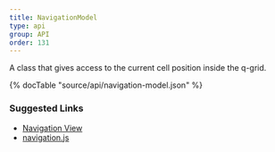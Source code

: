 ```yaml
---
title: NavigationModel
type: api
group: API
order: 131
---
```

A class that gives access to the current cell position inside the q-grid.

{% docTable "source/api/navigation-model.json" %}

### Suggested Links

* [Navigation View](/doc/api/navigation-view.html)
* [navigation.js](https://github.com/qgrid/ng2/blob/master/core/navigation/navigation.js)

